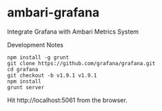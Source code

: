 # ambari-grafana
Integrate Grafana with Ambari Metrics System

Development Notes
```
npm install -g grunt
git clone https://github.com/grafana/grafana.git
cd grafana
git checkout -b v1.9.1 v1.9.1
npm install
grunt server
```

Hit http://localhost:5061 from the browser.
